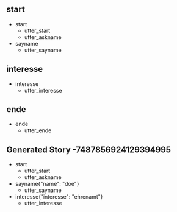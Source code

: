 ## start
* start
    - utter_start
    - utter_askname
* sayname
    - utter_sayname

## interesse 
* interesse
    - utter_interesse

## ende
* ende
    - utter_ende

## Generated Story -7487856924129394995
* start
    - utter_start
    - utter_askname
* sayname{"name": "doe"}
    - utter_sayname
* interesse{"interesse": "ehrenamt"}
    - utter_interesse

